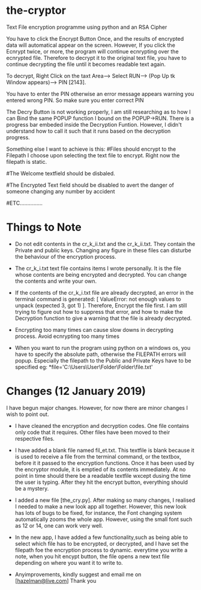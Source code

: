 # the-cryptor

Text File encryption programme using python and an RSA Cipher

You have to click the Encrypt Button Once, and the results of encrypted data will automatical appear on the screen. However, If you click the Ecnrypt twice, or more, the program will continue ecnrypting over the ecnrypted file. Therefore to decrypt it to the original text file, you have to continue decrypting the file until it becomes readable text again.

To decrypt, Right Click on the taxt Area--> Select RUN--> (Pop Up tk Window appears)--> PIN [2143].

You have to enter the PIN otherwise an error message appears warning you entered wrong PIN. So make sure you enter correct PIN

The Decry Button is not working properly, I am still researching as to how I can Bind the same POPUP function I bound on the POPUP->RUN. 
There is a progress bar embeded inside the Decryption Funtion. However, I didn't understand how to call it such that it runs based on the decryption progress.

Something else I want to achieve is this: 
  #Files should encrypt to the Filepath I choose upon selecting the text file to encrypt. Right now the filepath is static.
  
  #The Welcome textfield should be disbaled.
  
  #The Encrypted Text field should be disabled to avert the danger of someone changing any number by accident
  
  #ETC...............
 
 # Things to Note
 * Do not edit contents in the cr_k_ii.txt and the cr_k_ii.txt. They contain the Private and public keys. Changing any figure in these files can disturbe the behaviour of the encryption process.
 
 * The cr_k_i.txt text file contains items I wrote personally. It is the file whose contents are being encrypted and decrypted. You can change the contents and write your own.
 
 * If the contents of the cr_k_i.txt file are already decrypted, an error  in the terminal command is generated: [ ValueError: not enough values to unpack (expected 3, got 1) ]. Therefore, Encrypt the file first. I am still trying to figure out how to suppress that error, and how to make the Decryption function to give a warning that the file is already decrypted.
 
+ Encrypting too many times can cause slow downs in decrypting process. Avoid ecnrypting too many times

* When you want to run the program using python on a windows os, you have to specify the absolute path, otherwise the FILEPATH errors will popup. Especially the filepath to the Public and Private Keys have to be specified eg: *file='C:\Users\User\Folder\Folder\file.txt'

# Changes (12 January 2019)
I have begun major changes. However, for now there are minor changes I wish to point out.
* I have cleaned the encryption and decryption codes. One file contains only code that it requires. Other files have been moved to their respective files.
* I have added a blank file named fil_et.txt. This textfile is blank because it is used to receive a file from the terminal command, or the textbox, before it it passed to the encryption functions. Once it has been used by the encryptor module, it is emptied of its contents immediately. At no point in time should there be a readable textfile wxcept dusing the time the user is typing. After they hit the encrypt button, everything should be a mystery.

* I added a new file [the_cry.py]. After making so many changes, I realised I needed to make a new look app all together. However, this new look has lots of bugs to be fixed, for instance, the Font changing system automatically zooms the whole app. However, using the small font such as 12 or 14, one can work very well.
* In the new app, I have added a few functionality,such as being able to select which file has to be encrypted, or decrypted, and I have set the filepath foe the encryption process to dynamic. everytime you write a note, when you hit encypt button, the file opens a new text file depending on where you want it to write to.
* Anyimprovements, kindly suggest and email me on
[hazelman@live.com]
Thank you

